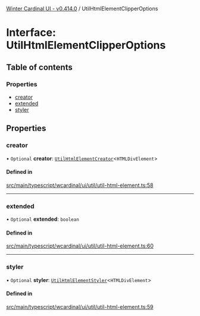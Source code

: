 [Winter Cardinal UI - v0.414.0](../index.md) / UtilHtmlElementClipperOptions

# Interface: UtilHtmlElementClipperOptions

## Table of contents

### Properties

- [creator](UtilHtmlElementClipperOptions.md#creator)
- [extended](UtilHtmlElementClipperOptions.md#extended)
- [styler](UtilHtmlElementClipperOptions.md#styler)

## Properties

### creator

• `Optional` **creator**: [`UtilHtmlElementCreator`](../index.md#utilhtmlelementcreator)\<`HTMLDivElement`\>

#### Defined in

[src/main/typescript/wcardinal/ui/util/util-html-element.ts:58](https://github.com/winter-cardinal/winter-cardinal-ui/blob/v0.414.0/src/main/typescript/wcardinal/ui/util/util-html-element.ts#L58)

___

### extended

• `Optional` **extended**: `boolean`

#### Defined in

[src/main/typescript/wcardinal/ui/util/util-html-element.ts:60](https://github.com/winter-cardinal/winter-cardinal-ui/blob/v0.414.0/src/main/typescript/wcardinal/ui/util/util-html-element.ts#L60)

___

### styler

• `Optional` **styler**: [`UtilHtmlElementStyler`](../index.md#utilhtmlelementstyler)\<`HTMLDivElement`\>

#### Defined in

[src/main/typescript/wcardinal/ui/util/util-html-element.ts:59](https://github.com/winter-cardinal/winter-cardinal-ui/blob/v0.414.0/src/main/typescript/wcardinal/ui/util/util-html-element.ts#L59)
